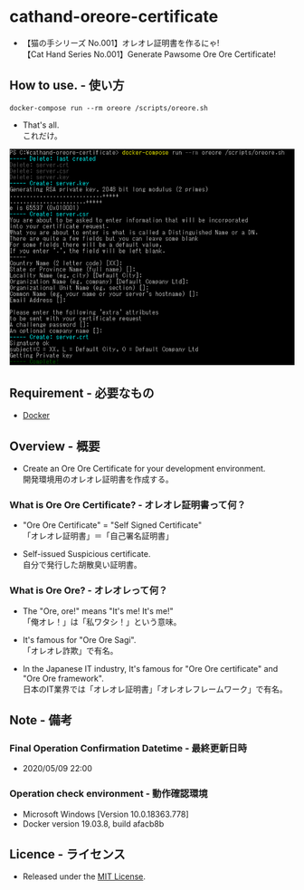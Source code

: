 # cathand-oreore-certificate
- 【猫の手シリーズ No.001】オレオレ証明書を作るにゃ!  
  【Cat Hand Series No.001】Generate Pawsome Ore Ore Certificate!


## How to use. - 使い方

```shell script
docker-compose run --rm oreore /scripts/oreore.sh
```

- That's all.  
  これだけ。

![Top](docs/images/top.png)


## Requirement - 必要なもの
- [Docker](https://www.docker.com/)


## Overview - 概要
- Create an Ore Ore Certificate for your development environment.  
  開発環境用のオレオレ証明書を作成する。


### What is Ore Ore Certificate? - オレオレ証明書って何？

- "Ore Ore Certificate" = "Self Signed Certificate"  
  「オレオレ証明書」＝「自己署名証明書」

- Self-issued Suspicious certificate.  
  自分で発行した胡散臭い証明書。


### What is Ore Ore? - オレオレって何？

- The "Ore, ore!" means "It's me! It's me!"  
  「俺オレ！」は「私ワタシ！」という意味。

- It's famous for "Ore Ore Sagi".  
  「オレオレ詐欺」で有名。

- In the Japanese IT industry, It's famous for "Ore Ore certificate" and "Ore Ore framework".  
  日本のIT業界では「オレオレ証明書」「オレオレフレームワーク」で有名。


## Note - 備考

### Final Operation Confirmation Datetime - 最終更新日時
- 2020/05/09 22:00

### Operation check environment - 動作確認環境
- Microsoft Windows [Version 10.0.18363.778]
- Docker version 19.03.8, build afacb8b


## Licence - ライセンス
- Released under the [MIT License](https://opensource.org/licenses/MIT).
